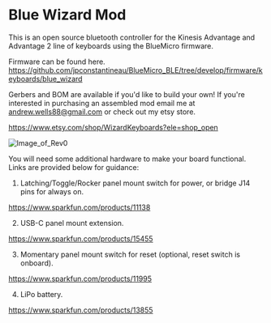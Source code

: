 # Blue Wizard Mod

This is an open source bluetooth controller for the Kinesis Advantage and Advantage 2 line of keyboards using the BlueMicro firmware.

Firmware can be found here. https://github.com/jpconstantineau/BlueMicro_BLE/tree/develop/firmware/keyboards/blue_wizard  

 Gerbers and BOM are available if you'd like to build your own! If you're interested in purchasing an assembled mod email me at andrew.wells88@gmail.com or check out my etsy store.
 
 https://www.etsy.com/shop/WizardKeyboards?ele=shop_open
 
![Image_of_Rev0](https://github.com/wizarddata/Blue-Wizard-Mod/blob/master/Pictures/20200911_090510.jpg)

You will need some additional hardware to make your board functional. Links are provided below for guidance:

1) Latching/Toggle/Rocker panel mount switch for power, or bridge J14 pins for always on. 

 https://www.sparkfun.com/products/11138

2) USB-C panel mount extension.
 
 https://www.sparkfun.com/products/15455  
 
3) Momentary panel mount switch for reset (optional, reset switch is onboard).

 https://www.sparkfun.com/products/11995

4) LiPo battery.

 https://www.sparkfun.com/products/13855
 


